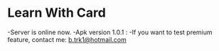 # Learn With Card
-Server is online now.
-Apk version 1.0.1 : 
-If you want to test premium feature, contact me: b.trk1@hotmail.com
